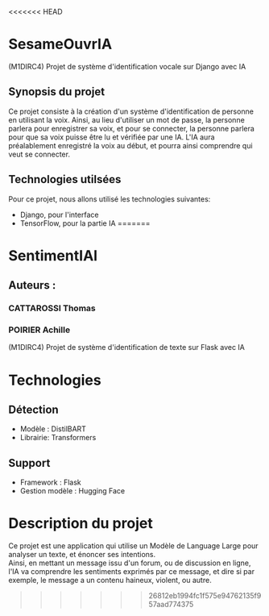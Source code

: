 <<<<<<< HEAD
# SesameOuvrIA
(M1DIRC4) Projet de système d'identification vocale sur Django avec IA

## Synopsis du projet  
Ce projet consiste à la création d'un système d'identification de personne en utilisant la voix. Ainsi, au lieu d'utiliser un mot de passe, la personne parlera pour enregistrer sa voix, et pour se connecter, la personne parlera pour que sa voix puisse être lu et vérifiée par une IA. L'IA aura préalablement enregistré la voix au début, et pourra ainsi comprendre qui veut se connecter.

## Technologies utilsées  
Pour ce projet, nous allons utilisé les technologies suivantes:  
- Django, pour l'interface
- TensorFlow, pour la partie IA
=======
# SentimentIAl
## Auteurs :
### CATTAROSSI Thomas
### POIRIER Achille
(M1DIRC4) Projet de système d'identification de texte sur Flask avec IA

# Technologies
## Détection
- Modèle : DistilBART
- Librairie: Transformers
## Support
- Framework : Flask
- Gestion modèle : Hugging Face

# Description du projet
Ce projet est une application qui utilise un Modèle de Language Large pour analyser un texte, et énoncer ses intentions.  
Ainsi, en mettant un message issu d'un forum, ou de discussion en ligne, l'IA va comprendre les sentiments exprimés par ce message, et dire si par exemple, le message a un contenu haineux, violent, ou autre.
>>>>>>> 26812eb1994fc1f575e94762135f957aad774375
